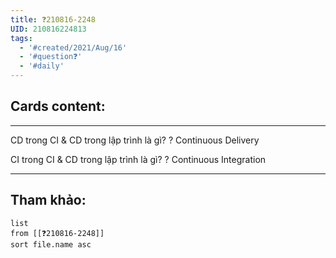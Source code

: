 ```yaml
---
title: ❓210816-2248
UID: 210816224813
tags:
  - '#created/2021/Aug/16'
  - '#question❓'
  - '#daily'
---
```


## Cards content:
---

CD trong CI & CD trong lập trình là gì?
?
Continuous Delivery
<!--SR:!2022-01-24,117,290-->

CI trong CI & CD trong lập trình là gì?
?
Continuous Integration
<!--SR:!2021-11-04,60,310-->

---


## Tham khảo:
```dataview
list
from [[❓210816-2248]]
sort file.name asc
```